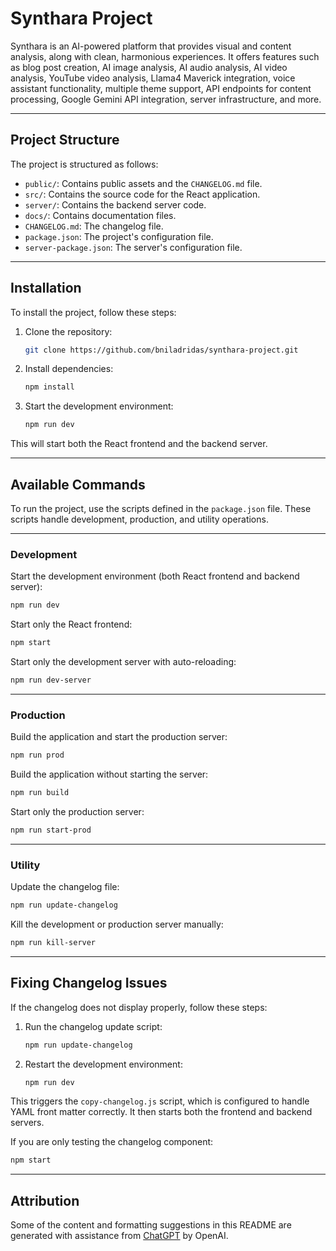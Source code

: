 # Synthara Project

Synthara is an AI-powered platform that provides visual and content analysis, along with clean, harmonious experiences. It offers features such as blog post creation, AI image analysis, AI audio analysis, AI video analysis, YouTube video analysis, Llama4 Maverick integration, voice assistant functionality, multiple theme support, API endpoints for content processing, Google Gemini API integration, server infrastructure, and more.

--- 

## Project Structure

The project is structured as follows:

- `public/`: Contains public assets and the `CHANGELOG.md` file.
- `src/`: Contains the source code for the React application.
- `server/`: Contains the backend server code.
- `docs/`: Contains documentation files.
- `CHANGELOG.md`: The changelog file.
- `package.json`: The project's configuration file.
- `server-package.json`: The server's configuration file.

---
## Installation

To install the project, follow these steps:

1. Clone the repository:

   ```bash
   git clone https://github.com/bniladridas/synthara-project.git
   ```

2. Install dependencies:

   ```bash
   npm install
   ```

3. Start the development environment:

   ```bash
   npm run dev
   ```

This will start both the React frontend and the backend server.

---
## Available Commands

To run the project, use the scripts defined in the `package.json` file. These scripts handle development, production, and utility operations.

---

### Development

Start the development environment (both React frontend and backend server):

```bash
npm run dev
```

Start only the React frontend:

```bash
npm start
```

Start only the development server with auto-reloading:

```bash
npm run dev-server
```

---

### Production

Build the application and start the production server:

```bash
npm run prod
```

Build the application without starting the server:

```bash
npm run build
```

Start only the production server:

```bash
npm run start-prod
```

---

### Utility

Update the changelog file:

```bash
npm run update-changelog
```

Kill the development or production server manually:

```bash
npm run kill-server
```

---

## Fixing Changelog Issues

If the changelog does not display properly, follow these steps:

1. Run the changelog update script:

   ```bash
   npm run update-changelog
   ```

2. Restart the development environment:

   ```bash
   npm run dev
   ```

This triggers the `copy-changelog.js` script, which is configured to handle YAML front matter correctly. It then starts both the frontend and backend servers.

If you are only testing the changelog component:

```bash
npm start
```

---

## Attribution

Some of the content and formatting suggestions in this README are generated with assistance from [ChatGPT](https://openai.com/chatgpt) by OpenAI.